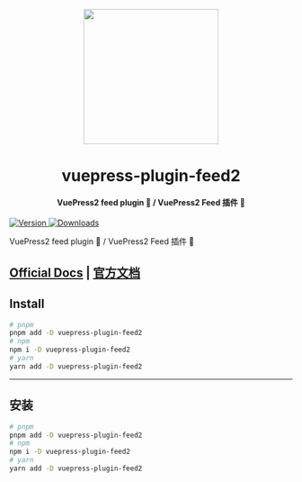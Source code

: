 <!-- markdownlint-disable -->
<p align="center">
  <img width="240" src="https://plugin-feed2.vuejs.press/logo.svg" style="text-align: center;">
</p>
<h1 align="center">vuepress-plugin-feed2</h1>
<h4 align="center">VuePress2 feed plugin 📡 / VuePress2 Feed 插件 📡</h4>

[![Version](https://img.shields.io/npm/v/vuepress-plugin-feed2.svg?style=flat-square&logo=npm) ![Downloads](https://img.shields.io/npm/dm/vuepress-plugin-feed2.svg?style=flat-square&logo=npm)](https://www.npmjs.com/package/vuepress-plugin-feed2)

<!-- markdownlint-restore -->

VuePress2 feed plugin 📡 / VuePress2 Feed 插件 📡

## [Official Docs](https://plugin-feed2.vuejs.press/) | [官方文档](https://plugin-feed2.vuejs.press/zh/)

## Install

```bash
# pnpm
pnpm add -D vuepress-plugin-feed2
# npm
npm i -D vuepress-plugin-feed2
# yarn
yarn add -D vuepress-plugin-feed2
```

---

## 安装

```bash
# pnpm
pnpm add -D vuepress-plugin-feed2
# npm
npm i -D vuepress-plugin-feed2
# yarn
yarn add -D vuepress-plugin-feed2
```
